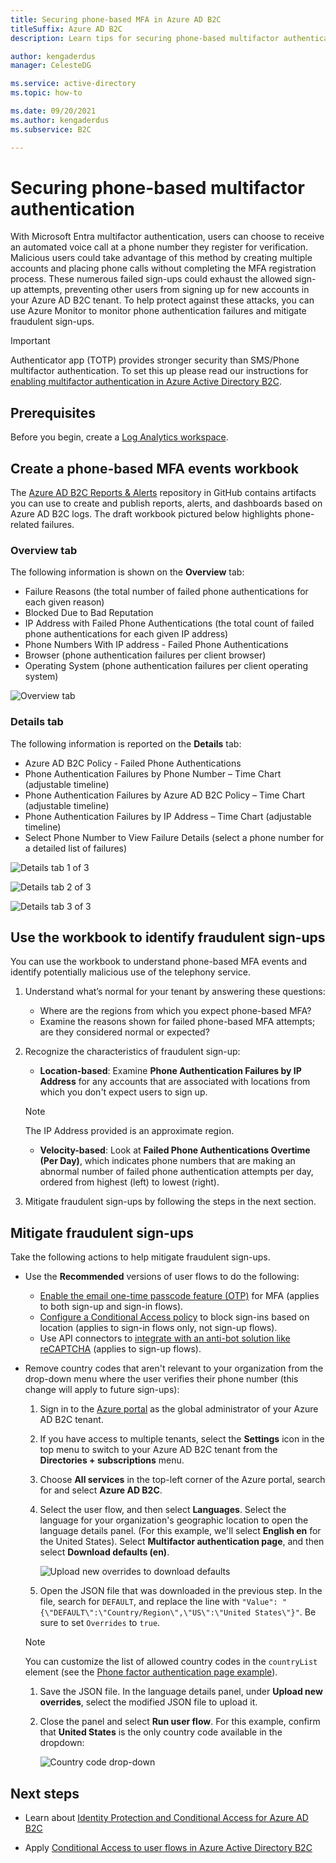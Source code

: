 ```yaml
---
title: Securing phone-based MFA in Azure AD B2C
titleSuffix: Azure AD B2C
description: Learn tips for securing phone-based multifactor authentication in your Azure AD B2C tenant by using Azure Monitor Log Analytics reports and alerts. Use our workbook to identify fraudulent phone authentications and mitigate fraudulent sign-ups. =

author: kengaderdus
manager: CelesteDG

ms.service: active-directory
ms.topic: how-to

ms.date: 09/20/2021
ms.author: kengaderdus
ms.subservice: B2C

---
```

# Securing phone-based multifactor authentication

With Microsoft Entra multifactor authentication, users can choose to receive an automated voice call at a phone number they register for verification. Malicious users could take advantage of this method by creating multiple accounts and placing phone calls without completing the MFA registration process. These numerous failed sign-ups could exhaust the allowed sign-up attempts, preventing other users from signing up for new accounts in your Azure AD B2C tenant. To help protect against these attacks, you can use Azure Monitor to monitor phone authentication failures and mitigate fraudulent sign-ups.

> [!IMPORTANT]
> Authenticator app (TOTP) provides stronger security than SMS/Phone multifactor authentication. To set this up please read our instructions for [enabling multifactor authentication in Azure Active Directory B2C](multi-factor-authentication.md).

## Prerequisites

Before you begin, create a [Log Analytics workspace](azure-monitor.md).

## Create a phone-based MFA events workbook

The [Azure AD B2C Reports & Alerts](https://github.com/azure-ad-b2c/siem#phone-authentication-failures) repository in GitHub contains artifacts you can use to create and publish reports, alerts, and dashboards based on Azure AD B2C logs. The draft workbook pictured below highlights phone-related failures.

### Overview tab

The following information is shown on the **Overview** tab:

- Failure Reasons (the total number of failed phone authentications for each given reason)
- Blocked Due to Bad Reputation
- IP Address with Failed Phone Authentications (the total count of failed phone authentications for each given IP address)
- Phone Numbers With IP address - Failed Phone Authentications
- Browser (phone authentication failures per client browser)
- Operating System (phone authentication failures per client operating system)

![Overview tab](media/phone-based-mfa/overview-tab.png)

### Details tab

The following information is reported on the **Details** tab:

- Azure AD B2C Policy - Failed Phone Authentications
- Phone Authentication Failures by Phone Number – Time Chart (adjustable timeline)
- Phone Authentication Failures by Azure AD B2C Policy – Time Chart (adjustable timeline)
- Phone Authentication Failures by IP Address – Time Chart (adjustable timeline)
- Select Phone Number to View Failure Details (select a phone number for a detailed list of failures)

![Details tab 1 of 3](media/phone-based-mfa/details-tab-1.png)

![Details tab 2 of 3](media/phone-based-mfa/details-tab-2.png)

![Details tab 3 of 3](media/phone-based-mfa/details-tab-3.png)

## Use the workbook to identify fraudulent sign-ups

You can use the workbook to understand phone-based MFA events and identify potentially malicious use of the telephony service.

1. Understand what’s normal for your tenant by answering these questions:

   - Where are the regions from which you expect phone-based MFA?
   - Examine the reasons shown for failed phone-based MFA attempts; are they considered normal or expected?

2. Recognize the characteristics of fraudulent sign-up:

   - **Location-based**: Examine **Phone Authentication Failures by IP Address** for any accounts that are associated with locations from which you don't expect users to sign up.

   > [!NOTE]
   > The IP Address provided is an approximate region.

   - **Velocity-based**: Look at **Failed Phone Authentications Overtime (Per Day)**, which indicates phone numbers that are making an abnormal number of failed phone authentication attempts per day, ordered from highest (left) to lowest (right).

3. Mitigate fraudulent sign-ups by following the steps in the next section.
 

## Mitigate fraudulent sign-ups

Take the following actions to help mitigate fraudulent sign-ups.

- Use the **Recommended** versions of user flows to do the following:
     
   - [Enable the email one-time passcode feature (OTP)](phone-authentication-user-flows.md) for MFA (applies to both sign-up and sign-in flows).
   - [Configure a Conditional Access policy](conditional-access-user-flow.md) to block sign-ins based on location (applies to sign-in flows only, not sign-up flows).
   - Use API connectors to [integrate with an anti-bot solution like reCAPTCHA](https://github.com/Azure-Samples/active-directory-b2c-node-sign-up-user-flow-captcha) (applies to sign-up flows).

- Remove country codes that aren't relevant to your organization from the drop-down menu where the user verifies their phone number (this change will apply to future sign-ups):
    
   1. Sign in to the [Azure portal](https://portal.azure.com) as the global administrator of your Azure AD B2C tenant.
   1. If you have access to multiple tenants, select the **Settings** icon in the top menu to switch to your Azure AD B2C tenant from the **Directories + subscriptions** menu.
   1. Choose **All services** in the top-left corner of the Azure portal, search for and select **Azure AD B2C**.
   1. Select the user flow, and then select **Languages**. Select the language for your organization's geographic location to open the language details panel. (For this example, we'll select **English en** for the United States). Select **Multifactor authentication page**, and then select **Download defaults (en)**.
 
      ![Upload new overrides to download defaults](media/phone-based-mfa/download-defaults.png)

   1. Open the JSON file that was downloaded in the previous step. In the file, search for `DEFAULT`, and replace the line with `"Value": "{\"DEFAULT\":\"Country/Region\",\"US\":\"United States\"}"`. Be sure to set `Overrides` to `true`.

   > [!NOTE]
   > You can customize the list of allowed country codes in the `countryList` element (see the [Phone factor authentication page example](localization-string-ids.md#phone-factor-authentication-page-example)).

   1. Save the JSON file. In the language details panel, under **Upload new overrides**, select the modified JSON file to upload it.
   1. Close the panel and select **Run user flow**. For this example, confirm that **United States** is the only country code available in the dropdown:
 
      ![Country code drop-down](media/phone-based-mfa/country-code-drop-down.png)

## Next steps

- Learn about [Identity Protection and Conditional Access for Azure AD B2C](conditional-access-identity-protection-overview.md) 

- Apply [Conditional Access to user flows in Azure Active Directory B2C](conditional-access-user-flow.md)
